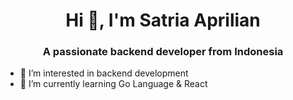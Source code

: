 <h1 align="center">Hi 👋, I'm Satria Aprilian</h1>
<h3 align="center">A passionate backend developer from Indonesia</h3>

- 👀 I’m interested in backend development
- 🌱 I’m currently learning Go Language & React
